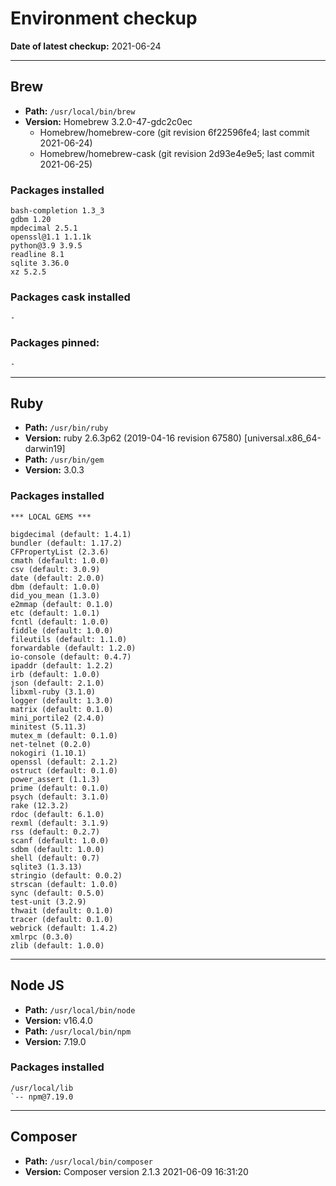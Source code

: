 # Environment checkup

**Date of latest checkup:** 2021-06-24

---

## Brew

-   **Path:** `/usr/local/bin/brew`
-   **Version:** Homebrew 3.2.0-47-gdc2c0ec
    -   Homebrew/homebrew-core (git revision 6f22596fe4; last commit 2021-06-24)
    -   Homebrew/homebrew-cask (git revision 2d93e4e9e5; last commit 2021-06-25)

### Packages installed

```
bash-completion 1.3_3
gdbm 1.20
mpdecimal 2.5.1
openssl@1.1 1.1.1k
python@3.9 3.9.5
readline 8.1
sqlite 3.36.0
xz 5.2.5
```

### Packages cask installed

```
-
```

### Packages pinned:

```
-
```

---

## Ruby

-   **Path:** `/usr/bin/ruby`
-   **Version:** ruby 2.6.3p62 (2019-04-16 revision 67580) [universal.x86_64-darwin19]
-   **Path:** `/usr/bin/gem`
-   **Version:** 3.0.3

### Packages installed

```
*** LOCAL GEMS ***

bigdecimal (default: 1.4.1)
bundler (default: 1.17.2)
CFPropertyList (2.3.6)
cmath (default: 1.0.0)
csv (default: 3.0.9)
date (default: 2.0.0)
dbm (default: 1.0.0)
did_you_mean (1.3.0)
e2mmap (default: 0.1.0)
etc (default: 1.0.1)
fcntl (default: 1.0.0)
fiddle (default: 1.0.0)
fileutils (default: 1.1.0)
forwardable (default: 1.2.0)
io-console (default: 0.4.7)
ipaddr (default: 1.2.2)
irb (default: 1.0.0)
json (default: 2.1.0)
libxml-ruby (3.1.0)
logger (default: 1.3.0)
matrix (default: 0.1.0)
mini_portile2 (2.4.0)
minitest (5.11.3)
mutex_m (default: 0.1.0)
net-telnet (0.2.0)
nokogiri (1.10.1)
openssl (default: 2.1.2)
ostruct (default: 0.1.0)
power_assert (1.1.3)
prime (default: 0.1.0)
psych (default: 3.1.0)
rake (12.3.2)
rdoc (default: 6.1.0)
rexml (default: 3.1.9)
rss (default: 0.2.7)
scanf (default: 1.0.0)
sdbm (default: 1.0.0)
shell (default: 0.7)
sqlite3 (1.3.13)
stringio (default: 0.0.2)
strscan (default: 1.0.0)
sync (default: 0.5.0)
test-unit (3.2.9)
thwait (default: 0.1.0)
tracer (default: 0.1.0)
webrick (default: 1.4.2)
xmlrpc (0.3.0)
zlib (default: 1.0.0)
```

---

## Node JS

-   **Path:** `/usr/local/bin/node`
-   **Version:** v16.4.0
-   **Path:** `/usr/local/bin/npm`
-   **Version:** 7.19.0

### Packages installed

```
/usr/local/lib
`-- npm@7.19.0
```

---

## Composer

-   **Path:** `/usr/local/bin/composer`
-   **Version:** Composer version 2.1.3 2021-06-09 16:31:20
